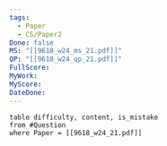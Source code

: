```yaml
---
tags:
  - Paper
  - CS/Paper2
Done: false
MS: "[[9618_w24_ms_21.pdf]]"
QP: "[[9618_w24_qp_21.pdf]]"
FullScore: 
MyWork: 
MyScore: 
DateDone:
---
```

```dataview
table difficulty, content, is_mistake
from #Question
where Paper = [[9618_w24_21.pdf]]
```

